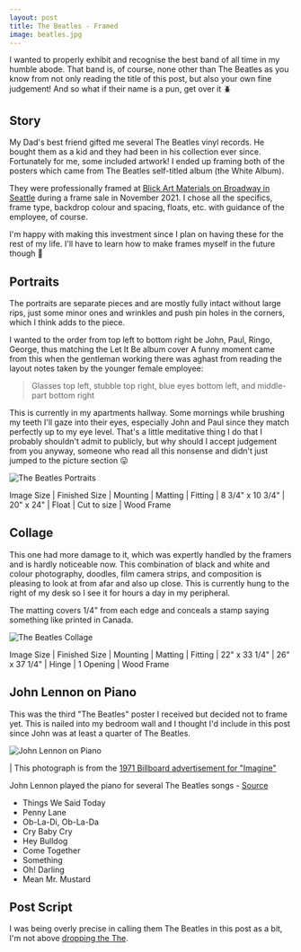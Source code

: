 ```yaml
---
layout: post
title: The Beatles - Framed
image: beatles.jpg
---
```


I wanted to properly exhibit and recognise the best band of all time in my humble abode. That band is, of course, none other than The Beatles as you know from not only reading the title of this post, but also your own fine judgement! And so what if their name is a pun, get over it :beetle:

## Story

My Dad's best friend gifted me several The Beatles vinyl records. He bought them as a kid and they had been in his collection ever since. Fortunately for me, some included artwork! I ended up framing both of the posters which came from The Beatles self-titled album (the White Album).

They were professionally framed at [Blick Art Materials on Broadway in Seattle](https://www.dickblick.com/stores/washington/seattle/) during a frame sale in November 2021. I chose all the specifics, frame type, backdrop colour and spacing, floats, etc. with guidance of the employee, of course.

I'm happy with making this investment since I plan on having these for the rest of my life. I'll have to learn how to make frames myself in the future though :older_man:

## Portraits

The portraits are separate pieces and are mostly fully intact without large rips, just some minor ones and wrinkles and push pin holes in the corners, which I think adds to the piece.

I wanted to the order from top left to bottom right be John, Paul, Ringo, George, thus matching the Let It Be album cover A funny moment came from this when the gentleman working there was aghast from reading the layout notes taken by the younger female employee:

> Glasses top left, stubble top right, blue eyes bottom left, and middle-part bottom right

This is currently in my apartments hallway. Some mornings while brushing my teeth I'll gaze into their eyes, especially John and Paul since they match perfectly up to my eye level. That's a little meditative thing I do that I probably shouldn't admit to publicly, but why should I accept judgement from you anyway, someone who read all this nonsense and didn't just jumped to the picture section :stuck_out_tongue:

![The Beatles Portraits](/assets/img/beatles/beatles-portrait.jpg)

Image Size | Finished Size | Mounting | Matting | Fitting |
8 3/4" x 10 3/4" | 20" x 24" | Float | Cut to size | Wood Frame

<!-- $220 -->

## Collage

This one had more damage to it, which was expertly handled by the framers and is hardly noticeable now. This combination of black and white and colour photography, doodles, film camera strips, and composition is pleasing to look at from afar and also up close. This is currently hung to the right of my desk so I see it for hours a day in my peripheral.

The matting covers 1/4" from each edge and conceals a stamp saying something like printed in Canada.

![The Beatles Collage](/assets/img/beatles/beatles-collage.jpg)

Image Size | Finished Size | Mounting | Matting | Fitting |
22" x 33 1/4" | 26" x 37 1/4" | Hinge | 1 Opening | Wood Frame

<!-- $270 -->

## John Lennon on Piano

This was the third "The Beatles" poster I received but decided not to frame yet. This is nailed into my bedroom wall and I thought I'd include in this post since John was at least a quarter of The Beatles.

![John Lennon on Piano](/assets/img/beatles/lennon-piano.jpg)

| This photograph is from the [1971 Billboard advertisement for "Imagine"](https://commons.wikimedia.org/wiki/File:John_Lennon_Imagine_1971.jpg#/media/File:John_Lennon_Imagine_1971.jpg)

John Lennon played  the piano for several The Beatles songs - [Source](https://qr.ae/pr7iRf)

- Things We Said Today
- Penny Lane
- Ob-La-Di, Ob-La-Da
- Cry Baby Cry
- Hey Bulldog
- Come Together
- Something
- Oh! Darling
- Mean Mr. Mustard

## Post Script

I was being overly precise in calling them The Beatles in this post as a bit, I'm not above [dropping the The](https://youtu.be/PEgk2v6KntY).
